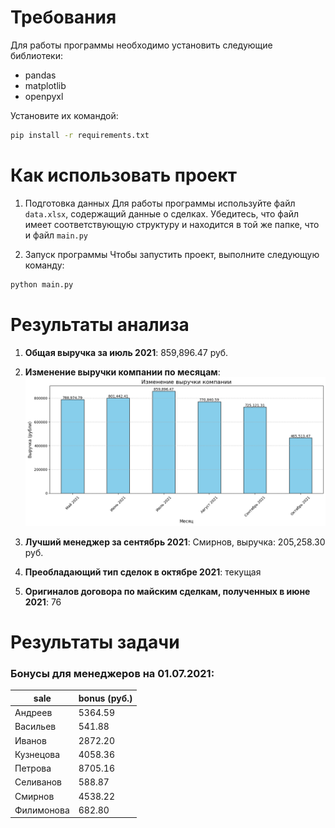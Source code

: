 
# Требования
Для работы программы необходимо установить следующие библиотеки:
- pandas
- matplotlib
- openpyxl

Установите их командой:
```bash
pip install -r requirements.txt
```
# Как использовать проект

1. Подготовка данных
Для работы программы используйте файл `data.xlsx`, содержащий данные о сделках. Убедитесь, что файл имеет соответствующую структуру  и находится в той же папке, что и файл `main.py`

2. Запуск программы
Чтобы запустить проект, выполните следующую команду:
```bash
python main.py
```

# Результаты анализа

1. **Общая выручка за июль 2021**: 859,896.47 руб.

2. **Изменение выручки компании по месяцам**:  
   ![График изменения выручки](docs/revenue_trend.png)

3. **Лучший менеджер за сентябрь 2021**: Смирнов, выручка: 205,258.30 руб.

4. **Преобладающий тип сделок в октябре 2021**: текущая

5. **Оригиналов договора по майским сделкам, полученных в июне 2021**: 76

# Результаты задачи
### Бонусы для менеджеров на 01.07.2021:

| sale        | bonus (руб.) |
|-------------|--------------|
| Андреев     | 5364.59      |
| Васильев    | 541.88       |
| Иванов      | 2872.20      |
| Кузнецова   | 4058.36      |
| Петрова     | 8705.16      |
| Селиванов   | 588.87       |
| Смирнов     | 4538.22      |
| Филимонова  | 682.80       |



